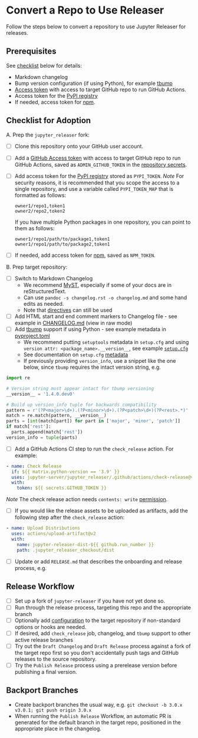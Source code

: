 # Convert a Repo to Use Releaser

Follow the steps below to convert a repository to use Jupyter Releaser for releases.

## Prerequisites

See [checklist](#Checklist-for-Adoption) below for details:

- Markdown changelog
- Bump version configuration (if using Python), for example [tbump](https://github.com/dmerejkowsky/tbump)
- [Access token](https://docs.github.com/en/github/authenticating-to-github/creating-a-personal-access-token) with access to target GitHub repo to run GitHub Actions.
- Access token for the [PyPI registry](https://packaging.python.org/guides/publishing-package-distribution-releases-using-github-actions-ci-cd-workflows/#saving-credentials-on-github)
- If needed, access token for [npm](https://docs.npmjs.com/creating-and-viewing-access-tokens).

## Checklist for Adoption

A. Prep the `jupyter_releaser` fork:

- [ ] Clone this repository onto your GitHub user account.
- [ ] Add a [GitHub Access token](https://docs.github.com/en/github/authenticating-to-github/creating-a-personal-access-token) with access to target GitHub repo to run GitHub Actions, saved as
      `ADMIN_GITHUB_TOKEN` in the [repository secrets](https://docs.github.com/en/actions/reference/encrypted-secrets#creating-encrypted-secrets-for-a-repository).
- [ ] Add access token for the [PyPI registry](https://packaging.python.org/guides/publishing-package-distribution-releases-using-github-actions-ci-cd-workflows/#saving-credentials-on-github) stored as `PYPI_TOKEN`.
  _Note_ For security reasons, it is recommended that you scope the access
  to a single repository, and use a variable called `PYPI_TOKEN_MAP` that is formatted as follows:

  ```text
  owner1/repo1,token1
  owner2/repo2,token2
  ```

  If you have multiple Python packages in one repository, you can point to them as follows:

  ```text
  owner1/repo1/path/to/package1,token1
  owner1/repo1/path/to/package2,token1
  ```

- [ ] If needed, add access token for [npm](https://docs.npmjs.com/creating-and-viewing-access-tokens), saved as `NPM_TOKEN`.

B. Prep target repository:

- [ ] Switch to Markdown Changelog
  - We recommend [MyST](https://myst-parser.readthedocs.io/en/latest/?badge=latest), especially if some of your docs are in reStructuredText.
  - Can use `pandoc -s changelog.rst -o changelog.md` and some hand edits as needed.
  - Note that [directives](https://myst-parser.readthedocs.io/en/latest/using/syntax.html#syntax-directives) can still be used
- [ ] Add HTML start and end comment markers to Changelog file - see example in [CHANGELOG.md](https://github.com/jupyter-server/jupyter_releaser/blob/master/CHANGELOG.md) (view in raw mode)
- [ ] Add [tbump](https://github.com/tankerhq/tbump) support if using Python - see example metadata in [pyproject.toml](https://github.com/jupyter-server/jupyter_releaser/blob/master/pyproject.toml)
  - We recommend putting `setuptools` metadata in `setup.cfg` and using `version attr: <package_name>.__version__`, see example [`setup.cfg`](https://github.com/jupyter-server/jupyter_releaser/blob/master/setup.cfg)
  - See documentation on `setup.cfg` [metadata](https://setuptools.readthedocs.io/en/latest/userguide/declarative_config.html)
  - If previously providing `version_info`, use a snippet like the one below, since `tbump` requires the intact version string, e.g.

```python
import re

# Version string must appear intact for tbump versioning
__version__ = '1.4.0.dev0'

# Build up version_info tuple for backwards compatibility
pattern = r'(?P<major>\d+).(?P<minor>\d+).(?P<patch>\d+)(?P<rest>.*)'
match = re.match(pattern, __version__)
parts = [int(match[part]) for part in ['major', 'minor', 'patch']]
if match['rest']:
  parts.append(match['rest'])
version_info = tuple(parts)
```

- [ ] Add a GitHub Actions CI step to run the `check_release` action. For example:

```yaml
- name: Check Release
  if: ${{ matrix.python-version == '3.9' }}
  uses: jupyter-server/jupyter_releaser/.github/actions/check-release@v1
  with:
    token: ${{ secrets.GITHUB_TOKEN }}
```

_Note_ The check release action needs `contents: write` [permission](https://docs.github.com/en/actions/reference/authentication-in-a-workflow#modifying-the-permissions-for-the-github_token).

- [ ] If you would like the release assets to be uploaded as artifacts, add the following step after the `check_release` action:

```yaml
- name: Upload Distributions
  uses: actions/upload-artifact@v2
  with:
    name: jupyter-releaser-dist-${{ github.run_number }}
    path: .jupyter_releaser_checkout/dist
```

- [ ] Update or add `RELEASE.md` that describes the onboarding and release process, e.g.

## Release Workflow

- [ ] Set up a fork of `jupyter-releaser` if you have not yet done so.
- [ ] Run through the release process, targeting this repo and the appropriate branch
- [ ] Optionally add [configuration](#Configuration) to the target repository if non-standard options or hooks are needed.
- [ ] If desired, add `check_release` job, changelog, and `tbump` support to other active release branches
- [ ] Try out the `Draft Changelog` and `Draft Release` process against a fork of the target repo first so you don't accidentally push tags and GitHub releases to the source repository.
- [ ] Try the `Publish Release` process using a prerelease version before publishing a final version.

## Backport Branches

- Create backport branches the usual way, e.g. `git checkout -b 3.0.x v3.0.1; git push origin 3.0.x`
- When running the `Publish Release` Workflow, an automatic PR is generated for the default branch
  in the target repo, positioned in the appropriate place in the changelog.

